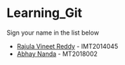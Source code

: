 # Learning_Git

Sign your name in the list below

- [Rajula Vineet Reddy](http://github.com/rajula96reddy/) - IMT2014045
- [Abhay Nanda](https://github.com/Abhay2608/)	- MT2018002
